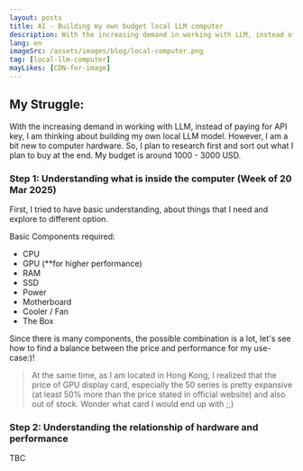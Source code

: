 ```yaml
---
layout: posts
title: AI - Building my own budget local LLM computer
description: With the increasing demand in working with LLM, instead of paying for API key, I am thinking about building my own local LLM model. 
lang: en
imageSrc: /assets/images/blog/local-computer.png
tag: [local-llm-computer]
mayLikes: [CDN-for-image]
---
```


## **My Struggle:**
With the increasing demand in working with LLM, instead of paying for API key, I am thinking about building my own local LLM model. 
However, I am a bit new to computer hardware. So, I plan to research first and sort out what I plan to buy at the end. My budget is around 1000 - 3000 USD. 

### Step 1: Understanding what is inside the computer (Week of 20 Mar 2025)
First, I tried to have basic understanding, about things that I need and explore to different option.

Basic Components required:
- CPU
- GPU (**for higher performance)
- RAM
- SSD
- Power
- Motherboard
- Cooler / Fan
- The Box

Since there is many components, the possible combination is a lot, let's see how to find a balance between the price and performance for my use-case:)!

> At the same time, as I am located in Hong Kong, I realized that the price of GPU display card, especially the 50 series is pretty expansive (at least 50% more than the price stated in official website) and also out of stock. Wonder what card I would end up with ;,)

### Step 2: Understanding the relationship of hardware and performance
TBC